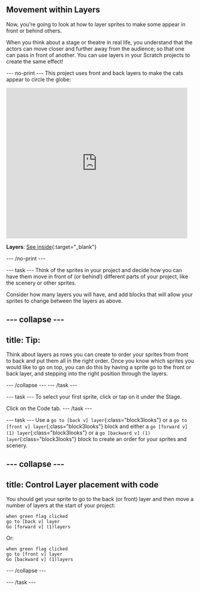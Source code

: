 ## Movement within Layers 

Now, you’re going to look at how to layer sprites to make some appear in front or behind others.

When you think about a stage or theatre in real life, you understand that the actors can move closer and further away from the audience; so that one can pass in front of another. You can use layers in your Scratch projects to create the same effect! 

--- no-print ---
This project uses front and back layers to make the cats appear to circle the globe:

<div class="scratch-preview">
  <iframe src="https://scratch.mit.edu/projects/444530974/embed" allowtransparency="true" width="485" height="402" frameborder="0" scrolling="no" allowfullscreen></iframe>
</div>

**Layers**: [See inside](https://scratch.mit.edu/projects/444530974/editor){:target="_blank"}

--- /no-print ---

--- task ---
Think of the sprites in your project and decide how you can have them move in front of (or behind!) different parts of your project, like the scenery or other sprites. 

Consider how many layers you will have, and add blocks that will allow your sprites to change between the layers as above.

--- collapse ---
--- 
title: Tip:
---
Think about layers as rows you can create to order your sprites from front to back and put them all in the right order. Once you know which sprites you would like to go on top, you can do this by having a sprite go to the front or back layer, and stepping into the right position through the layers.

--- /collapse ---
--- /task ---

--- task ---
To select your first sprite, click or tap on it under the Stage.

Click on the Code tab.
--- /task ---

--- task ---
Use a `go to [back v] layer`{:class="block3looks"} or a `go to [front v] layer`{:class="block3looks"} block and either a `go [forward v] (1) layer`{:class="block3looks"} or a `go [backward v] (1) layer`{:class="block3looks"} block to create an order for your sprites and scenery.

--- collapse ---
--- 
title: Control Layer placement with code
---
You should get your sprite to go to the back (or front) layer and then move a number of layers at the start of your project:

``` blocks3
when green flag clicked
go to [back v] layer
Go [forward v] (1)layers
```
Or:

``` blocks3
when green flag clicked
go to [front v] layer
Go [backward v] (1)layers
```
--- /collapse ---

--- /task ---
